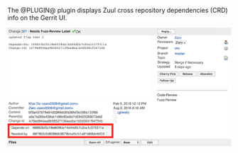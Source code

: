 The @PLUGIN@ plugin displays Zuul cross repository dependencies (CRD)
info on the Gerrit UI.

![ZuulCRDScreenshot](images/zuul_crd.png)

